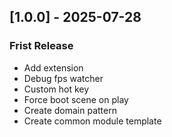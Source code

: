 ## [1.0.0] - 2025-07-28
### Frist Release
- Add extension
- Debug fps watcher
- Custom hot key
- Force boot scene on play
- Create domain pattern
- Create common module template